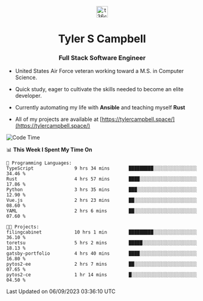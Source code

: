 <p align="center">
<a href="https://www.linkedin.com/in/t36campbell" target="blank"><img align="center" src="https://ik.imagekit.io/t36campbell/Portfolio/linkedin.png.original_m8bbGgPh6.png" alt="t36campbell" height="30" width="30" /></a>
</p>
<h1 align="center">Tyler S Campbell</h1>
<h3 align="center">Full Stack Software Engineer</h3>

* United States Air Force veteran working toward a M.S. in Computer Science.

* Quick study, eager to cultivate the skills needed to become an elite developer.

* Currently automating my life with **Ansible** and teaching myself **Rust**

* All of my projects are available at [https://tylercampbell.space/](https://tylercampbell.space/)

<!--START_SECTION:waka-->
![Code Time](http://img.shields.io/badge/Code%20Time-2%2C775%20hrs%2058%20mins-blue)

📊 **This Week I Spent My Time On** 

```text
💬 Programming Languages: 
TypeScript               9 hrs 34 mins       █████████░░░░░░░░░░░░░░░░   34.46 % 
Rust                     4 hrs 57 mins       ████░░░░░░░░░░░░░░░░░░░░░   17.86 % 
Python                   3 hrs 35 mins       ███░░░░░░░░░░░░░░░░░░░░░░   12.90 % 
Vue.js                   2 hrs 23 mins       ██░░░░░░░░░░░░░░░░░░░░░░░   08.60 % 
YAML                     2 hrs 6 mins        ██░░░░░░░░░░░░░░░░░░░░░░░   07.60 % 

🐱‍💻 Projects: 
filingcabinet            10 hrs 1 min        █████████░░░░░░░░░░░░░░░░   36.10 % 
toretsu                  5 hrs 2 mins        █████░░░░░░░░░░░░░░░░░░░░   18.13 % 
gatsby-portfolio         4 hrs 40 mins       ████░░░░░░░░░░░░░░░░░░░░░   16.80 % 
pytos2-ee                2 hrs 7 mins        ██░░░░░░░░░░░░░░░░░░░░░░░   07.65 % 
pytos2-ce                1 hr 14 mins        █░░░░░░░░░░░░░░░░░░░░░░░░   04.50 % 
```


 Last Updated on 06/09/2023 03:36:10 UTC
<!--END_SECTION:waka-->
